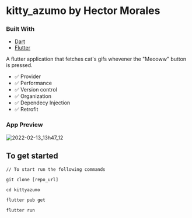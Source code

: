 # kitty_azumo by Hector Morales

### Built With

* [Dart](https://dart.dev)
* [Flutter](https://flutter.dev)

A flutter application that fetches cat's gifs whevener the "Meooww" button is pressed.

- ✅  Provider
- ✅  Performance
- ✅  Version control
- ✅  Organization
- ✅  Dependecy Injection
- ✅  Retrofit

### App Preview


![2022-02-13_13h47_12](https://user-images.githubusercontent.com/37377399/153772284-0a433c70-0324-415c-9523-a05907817e93.png)


## To get started 
```
// To start run the following commands 

git clone [repo_url]

cd kittyazumo

flutter pub get

flutter run 
```



